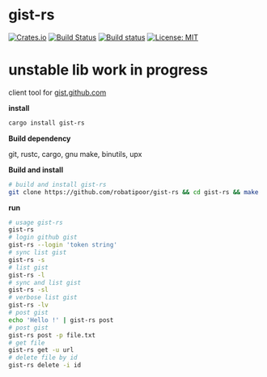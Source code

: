 # gist-rs
[![Crates.io](https://img.shields.io/crates/v/pf.svg?style=plastic)](http://crates.io/crates/gist-rs)
[![Build Status](https://travis-ci.org/robatipoor/pf.svg?branch=master)](https://travis-ci.org/robatipoor/gist-rs)
[![Build status](https://ci.appveyor.com/api/projects/status/d2we8j2c58n6wq7o?svg=true)](https://ci.appveyor.com/project/robatipoor/gist-rs)
[![License: MIT](https://img.shields.io/badge/license-MIT-blue.svg)](LICENSE)

# unstable lib work in progress
client tool for [gist.github.com](https://gist.github.com)


**install**

```sh
cargo install gist-rs
```

**Build dependency**

git, rustc, cargo, gnu make, binutils, upx

**Build and install**

```sh
# build and install gist-rs
git clone https://github.com/robatipoor/gist-rs && cd gist-rs && make 
```

**run**

```sh
# usage gist-rs
gist-rs
# login github gist
gist-rs --login 'token string'
# sync list gist 
gist-rs -s
# list gist 
gist-rs -l
# sync and list gist 
gist-rs -sl
# verbose list gist 
gist-rs -lv
# post gist
echo 'Hello !' | gist-rs post
# post gist
gist-rs post -p file.txt
# get file 
gist-rs get -u url
# delete file by id
gist-rs delete -i id
```